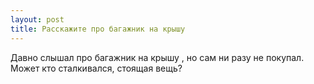 ```yaml
---
layout: post 
title: Расскажите про багажник на крышу 
--- 
```

Давно слышал про багажник на крышу , но сам ни разу не покупал. Может кто сталкивался, стоящая вещь?